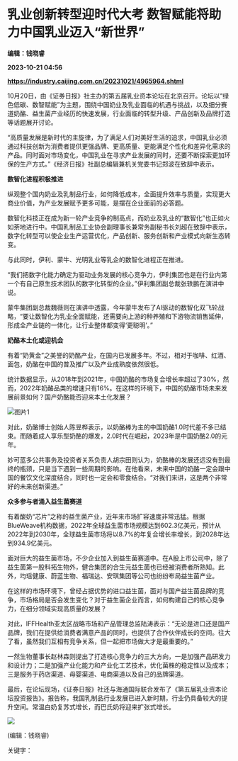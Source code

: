 # 乳业创新转型迎时代大考 数智赋能将助力中国乳业迈入“新世界”
**编辑：钱晓睿**

**2023-10-21 04:56**

**https://industry.caijing.com.cn/20231021/4965964.shtml**

10月20日，由《证券日报》社主办的第五届乳业资本论坛在北京召开。论坛以“绿色低碳、数智赋能”为主题，围绕中国奶业及乳业面临的机遇与挑战，以及细分赛道奶酪、益生菌产业经历的快速发展，行业面临的转型升级、产品创新及品牌打造等话题展开讨论。

“高质量发展是新时代的主旋律，为了满足人们对美好生活的追求，中国乳业必须通过科技创新为消费者提供更强品牌、更高质量、更能满足个性化和差异化需求的产品。同时面对市场变化，中国乳业在寻求产业发展的同时，还要不断探索更加环保的生产方式。”《经济日报》社副总编辑兼机关党委书记郑波在致辞中表示。

**数智化进程积极推进**

纵观整个国内奶业及乳制品行业，如何降低成本，全面提升效率与质量，实现更大商业价值，为产业发展赋予更多可能，是摆在企业面前的必答题。

数智化科技正在成为新一轮产业竞争的制高点，而奶业及乳业的“数智化”也正如火如荼地进行中。中国乳制品工业协会副理事长兼常务副秘书长刘超在致辞中表示，数字化转型可以使企业生产运营优化，产品创新、服务创新和产业模式向新生态转变。

与此同时，伊利、蒙牛、光明乳业等乳企的数智化进程正在推进。

“我们把数字化能力确定为驱动业务发展的核心竞争力，伊利集团也是在行业内第一个有自己原生技术团队的数字化转型的企业。”伊利集团副总裁张轶鹏在演讲中说。

蒙牛集团副总裁魏薇则在演讲中透露，今年蒙牛发布了AI驱动的数智化双飞轮战略，“要让数智化为乳业全面赋能，还需要向上游的种养殖和下游物流销售延伸，形成全产业链的一体化，让行业整体都变得‘更聪明’。”

**奶酪本土化****或****迎机会**

有着“奶黄金”之美誉的奶酪产业，在国内已发展多年。不过，相对于咖啡、红酒、面包，奶酪在中国的普及推广以及产业成熟度依然很低。

统计数据显示，从2018年到2021年，中国奶酪的市场复合增长率超过了30%，然而，2022年奶酪品类的增速只有16%。在这样的环境下，中国的奶酪市场未来发展前景如何？国产奶酪能否迎来本土化发展？

![图片1](https://tx1.cdn.caijing.com.cn/2023/1021/1697862531436.png)

对此，奶酪博士创始人陈昱桦表示，以奶酪棒为主的中国奶酪1.0时代差不多已结束。而随着成人享乐型奶酪的爆发，2.0时代在崛起，2023年是中国奶酪2.0的元年。

妙可蓝多公共事务及投资者关系负责人胡宗田则认为，奶酪棒的发展还远没有到最终的瓶颈，只是当下遇到一些周期的影响。在他看来，未来中国的奶酪一定会跟中国的餐饮文化深度结合，同时也一定会和零食结合。“对我们来讲，这是两个非常好的未来创新渠道。”

**众多参与者涌入****益生菌****赛道**

有着酸奶“芯片”之称的益生菌产业，近年来市场扩容速度非常迅猛。根据BlueWeave机构数据，2022年全球益生菌市场规模达到602.3亿美元，预计从2022年到2030年，全球益生菌市场将以8.7%的年复合增长率增长，到2028年达到934.9亿美元。

面对巨大的益生菌市场，不少企业加入到益生菌赛道中。在A股上市公司中，除了益生菌第一股科拓生物外，健合集团的合生元益生菌也已经被消费者所熟知。此外，均瑶健康、蔚蓝生物、福瑞达、安琪集团等公司也纷纷布局益生菌产业。

在这样的市场环境下，曾经占据优势的进口益生菌，面对与国产益生菌品牌的竞争，市场格局是否会发生变化？对于益生菌企业而言，如何构建自己的核心竞争力，在细分领域实现高质量的发展？

对此，IFFHealth亚太区战略市场和产品管理总监陆涛表示：“无论是进口还是国产品牌，我们在提供给消费者满意产品的同时，也提供了合作伙伴成长的空间。往大了看，虽然我们互相有竞争关系，但一起把市场做大才是最重要的。”

一然生物董事长赵林森则提出了打造核心竞争力的三大方向，一是加强产品研发力和设计力；二是加强产业化能力和产业化工艺技术，优化菌株的稳定性以及成本；三是服务于药店渠道、母婴渠道、电商渠道以及自己的品牌渠道。

最后，在论坛现场，《证券日报》社还与海通国际联合发布了《第五届乳业资本论坛投资报告》。报告称，我国乳制品行业发展已进入新时期，行业仍具备较大的提升空间。常温白奶复苏式增长，而巴氏奶将迎来扩张式增长。

![](https://tx1.cdn.caijing.com.cn/2014-03-27/114048455.jpg)

(编辑：钱晓睿)

关键字：